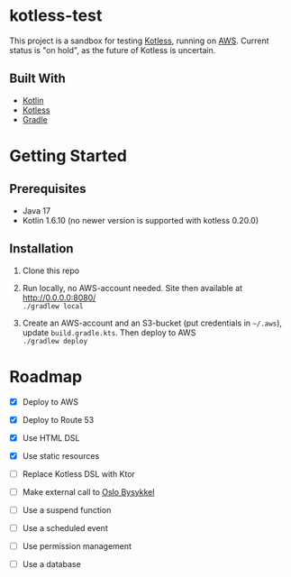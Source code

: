 # kotless-test
This project is a sandbox for testing [Kotless](https://github.com/JetBrains/kotless), running on [AWS](https://aws.amazon.com/).
Current status is "on hold", as the future of Kotless is uncertain.

## Built With
- [Kotlin](https://kotlinlang.org/)
- [Kotless](https://github.com/JetBrains/kotless)
- [Gradle](https://gradle.org/)

# Getting Started
## Prerequisites
- Java 17
- Kotlin 1.6.10 (no newer version is supported with kotless 0.20.0)

## Installation
1. Clone this repo

1. Run locally, no AWS-account needed. Site then available at http://0.0.0.0:8080/   
`./gradlew local`

1. Create an AWS-account and an S3-bucket (put credentials in `~/.aws`), update `build.gradle.kts`. Then deploy to AWS   
`./gradlew deploy`

# Roadmap
- [x] Deploy to AWS
- [x] Deploy to Route 53
- [x] Use HTML DSL
- [x] Use static resources
- [ ] Replace Kotless DSL with Ktor
- [ ] Make external call to [Oslo Bysykkel](https://oslobysykkel.no/apne-data/sanntid)
- [ ] Use a suspend function
- [ ] Use a scheduled event
- [ ] Use permission management
- [ ] Use a database

